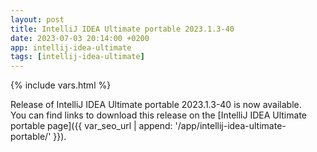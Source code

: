 ```yaml
---
layout: post
title: IntelliJ IDEA Ultimate portable 2023.1.3-40
date: 2023-07-03 20:14:00 +0200
app: intellij-idea-ultimate
tags: [intellij-idea-ultimate]
---
```

{% include vars.html %}

Release of IntelliJ IDEA Ultimate portable 2023.1.3-40 is now available.<br />
You can find links to download this release on the [IntelliJ IDEA Ultimate portable page]({{ var_seo_url | append: '/app/intellij-idea-ultimate-portable/' }}).
